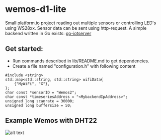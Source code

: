 # wemos-d1-lite
Small platform.io project reading out multiple sensors or controlling LED's using WS28xx.
Sensor data can be sent using http-request. A simple backend written in Go exists:
[go-iotserver](https://github.com/pat-rohn/go-iotedge)

## Get started:
- Run commands described in lib/README.md to get dependencies.
- Create a file named "configuration.h" with following content

```
#include <string>
std::map<std::string, std::string> wifiData{
    {"MyWiFi", "X"},
};
char const *sensorID = "Wemos2";
char const *timeseriesAddress = "<MybackendIpAddress>";
unsigned long scanrate = 30000;
unsigned long buffersize = 50;
```

## Example Wemos with DHT22
![alt text](https://raw.githubusercontent.com/pat-rohn/wemos-d1-lite/main/wemosd1dht22.png)
